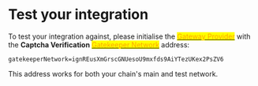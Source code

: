 # Test your integration

To test your integration against, please initialise the <mark style="color:orange;"></mark> [<mark style="color:orange;">Gateway Provider</mark>](ui-integration/gateway-provider/) <mark style="color:orange;"></mark> with the **Captcha Verification** <mark style="color:orange;"></mark> [<mark style="color:orange;">Gatekeeper Network</mark>](selecting-a-pass.md) <mark style="color:orange;"></mark> address:

```
gatekeeperNetwork=ignREusXmGrscGNUesoU9mxfds9AiYTezUKex2PsZV6
```

This address works for both your chain's main and test network.
